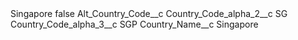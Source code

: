 <?xml version="1.0" encoding="UTF-8"?>
<CustomMetadata xmlns="http://soap.sforce.com/2006/04/metadata" xmlns:xsi="http://www.w3.org/2001/XMLSchema-instance" xmlns:xsd="http://www.w3.org/2001/XMLSchema">
    <label>Singapore</label>
    <protected>false</protected>
    <values>
        <field>Alt_Country_Code__c</field>
        <value xsi:nil="true"/>
    </values>
    <values>
        <field>Country_Code_alpha_2__c</field>
        <value xsi:type="xsd:string">SG</value>
    </values>
    <values>
        <field>Country_Code_alpha_3__c</field>
        <value xsi:type="xsd:string">SGP</value>
    </values>
    <values>
        <field>Country_Name__c</field>
        <value xsi:type="xsd:string">Singapore</value>
    </values>
</CustomMetadata>

